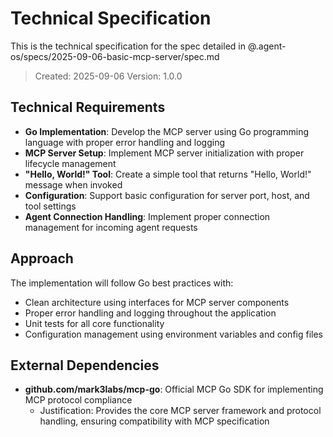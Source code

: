 # Technical Specification

This is the technical specification for the spec detailed in @.agent-os/specs/2025-09-06-basic-mcp-server/spec.md

> Created: 2025-09-06
> Version: 1.0.0

## Technical Requirements

- **Go Implementation**: Develop the MCP server using Go programming language with proper error handling and logging
- **MCP Server Setup**: Implement MCP server initialization with proper lifecycle management
- **"Hello, World!" Tool**: Create a simple tool that returns "Hello, World!" message when invoked
- **Configuration**: Support basic configuration for server port, host, and tool settings
- **Agent Connection Handling**: Implement proper connection management for incoming agent requests

## Approach

The implementation will follow Go best practices with:
- Clean architecture using interfaces for MCP server components
- Proper error handling and logging throughout the application
- Unit tests for all core functionality
- Configuration management using environment variables and config files

## External Dependencies

- **github.com/mark3labs/mcp-go**: Official MCP Go SDK for implementing MCP protocol compliance
  - Justification: Provides the core MCP server framework and protocol handling, ensuring compatibility with MCP specification